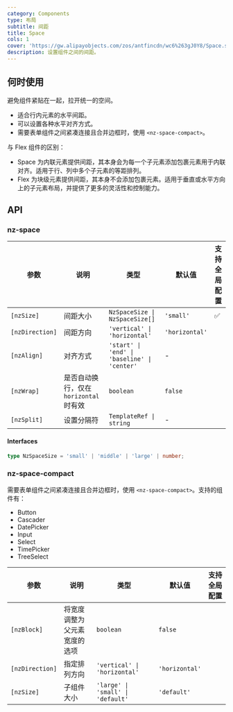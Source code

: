 ```yaml
---
category: Components
type: 布局
subtitle: 间距
title: Space
cols: 1
cover: 'https://gw.alipayobjects.com/zos/antfincdn/wc6%263gJ0Y8/Space.svg'
description: 设置组件之间的间距。
---
```


## 何时使用

避免组件紧贴在一起，拉开统一的空间。

- 适合行内元素的水平间距。
- 可以设置各种水平对齐方式。
- 需要表单组件之间紧凑连接且合并边框时，使用 `<nz-space-compact>`。

与 Flex 组件的区别：

- Space 为内联元素提供间距，其本身会为每一个子元素添加包裹元素用于内联对齐。适用于行、列中多个子元素的等距排列。
- Flex 为块级元素提供间距，其本身不会添加包裹元素。适用于垂直或水平方向上的子元素布局，并提供了更多的灵活性和控制能力。

## API

### nz-space

| 参数            | 说明                                   | 类型                                         | 默认值         | 支持全局配置 |
| --------------- | -------------------------------------- | -------------------------------------------- | -------------- | ------------ |
| `[nzSize]`      | 间距大小                               | `NzSpaceSize \| NzSpaceSize[]`               | `'small'`      | ✅           |
| `[nzDirection]` | 间距方向                               | `'vertical' \| 'horizontal'`                 | `'horizontal'` |              |
| `[nzAlign]`     | 对齐方式                               | `'start' \| 'end' \| 'baseline' \| 'center'` | -              |              |
| `[nzWrap]`      | 是否自动换行，仅在 `horizontal` 时有效 | `boolean`                                    | `false`        |              |
| `[nzSplit]`     | 设置分隔符                             | `TemplateRef \| string`                      | -              |              |

#### Interfaces

```ts
type NzSpaceSize = 'small' | 'middle' | 'large' | number;
```

### nz-space-compact

需要表单组件之间紧凑连接且合并边框时，使用 `<nz-space-compact>`。支持的组件有：

- Button
- Cascader
- DatePicker
- Input
- Select
- TimePicker
- TreeSelect

| 参数            | 说明                         | 类型                              | 默认值         | 支持全局配置 |
| --------------- | ---------------------------- | --------------------------------- | -------------- | ------------ |
| `[nzBlock]`     | 将宽度调整为父元素宽度的选项 | `boolean`                         | `false`        |              |
| `[nzDirection]` | 指定排列方向                 | `'vertical' \| 'horizontal'`      | `'horizontal'` |              |
| `[nzSize]`      | 子组件大小                   | `'large' \| 'small' \| 'default'` | `'default'`    |              |
